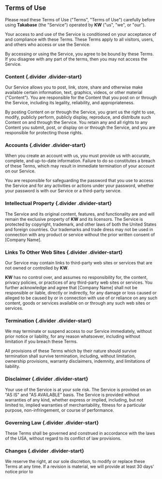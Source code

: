 ## Terms of Use

Please read these Terms of Use ("Terms", "Terms of Use") carefully before using **Takabase** (the "Service") operated by **KW** ("us", "we", or "our").

Your access to and use of the Service is conditioned on your acceptance of and compliance with these Terms. These Terms apply to all visitors, users, and others who access or use the Service.

By accessing or using the Service, you agree to be bound by these Terms. If you disagree with any part of the terms, then you may not access the Service.

### Content {.divider .divider-start}

Our Service allows you to post, link, store, share and otherwise make available certain information, text, graphics, videos, or other material ("Content"). You are responsible for the Content that you post on or through the Service, including its legality, reliability, and appropriateness.

By posting Content on or through the Service, you grant us the right to use, modify, publicly perform, publicly display, reproduce, and distribute such Content on and through the Service. You retain any and all rights to any Content you submit, post, or display on or through the Service, and you are responsible for protecting those rights.

### Accounts {.divider .divider-start}

When you create an account with us, you must provide us with accurate, complete, and up-to-date information. Failure to do so constitutes a breach of these Terms, which may result in immediate termination of your account on our Service.

You are responsible for safeguarding the password that you use to access the Service and for any activities or actions under your password, whether your password is with our Service or a third-party service.

### Intellectual Property {.divider .divider-start}

The Service and its original content, features, and functionality are and will remain the exclusive property of **KW** and its licensors. The Service is protected by copyright, trademark, and other laws of both the United States and foreign countries. Our trademarks and trade dress may not be used in connection with any product or service without the prior written consent of [Company Name].

### Links To Other Web Sites {.divider .divider-start}

Our Service may contain links to third-party web sites or services that are not owned or controlled by **KW**.

**KW** has no control over, and assumes no responsibility for, the content, privacy policies, or practices of any third-party web sites or services. You further acknowledge and agree that [Company Name] shall not be responsible or liable, directly or indirectly, for any damage or loss caused or alleged to be caused by or in connection with use of or reliance on any such content, goods or services available on or through any such web sites or services.

### Termination {.divider .divider-start}

We may terminate or suspend access to our Service immediately, without prior notice or liability, for any reason whatsoever, including without limitation if you breach these Terms.

All provisions of these Terms which by their nature should survive termination shall survive termination, including, without limitation, ownership provisions, warranty disclaimers, indemnity, and limitations of liability.

### Disclaimer {.divider .divider-start}

Your use of the Service is at your sole risk. The Service is provided on an "AS IS" and "AS AVAILABLE" basis. The Service is provided without warranties of any kind, whether express or implied, including, but not limited to, implied warranties of merchantability, fitness for a particular purpose, non-infringement, or course of performance.

### Governing Law {.divider .divider-start}

These Terms shall be governed and construed in accordance with the laws of the USA, without regard to its conflict of law provisions.

### Changes {.divider .divider-start}

We reserve the right, at our sole discretion, to modify or replace these Terms at any time. If a revision is material, we will provide at least 30 days' notice prior to
